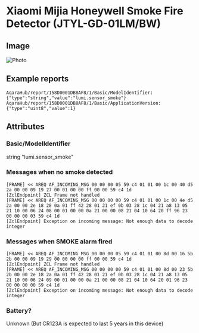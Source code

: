 # Xiaomi Mijia Honeywell Smoke Fire Detector (JTYL-GD-01LM/BW)
## Image
![Photo](https://xiaomi-mi.com/uploads/CatalogueImage/xiaomi-mijia-honeywell-smoke-detector-white-02_15675_1499415883.jpg)
## Example reports
```
AqaraHub/report/158D0001DB8AF8/1/Basic/ModelIdentifier: {"type":"string","value":"lumi.sensor_smoke"}
AqaraHub/report/158D0001DB8AF8/1/Basic/ApplicationVersion: {"type":"uint8","value":1}
```
## Attributes
### Basic/ModelIdentifier
string "lumi.sensor_smoke"
### Messages when no smoke detected
```
[FRAME] << AREQ AF_INCOMING_MSG 00 00 00 05 59 c4 01 01 00 1c 00 40 d5 2a 00 00 09 19 27 00 01 00 00 ff 00 00 59 c4 1d
[ZclEndpoint] ZCL Frame not handled
[FRAME] << AREQ AF_INCOMING_MSG 00 00 00 00 59 c4 01 01 00 1c 00 4e d5 2a 00 00 2e 18 28 0a 01 ff 42 28 01 21 ef 0b 03 28 1c 04 21 a8 13 05 21 10 00 06 24 08 00 01 00 00 0a 21 00 00 08 21 04 10 64 20 ff 96 23 00 00 00 03 59 c4 1d
[ZclEndpoint] Exception on incoming message: Not enough data to decode integer
```
### Messages when SMOKE alarm fired
```
[FRAME] << AREQ AF_INCOMING_MSG 00 00 00 05 59 c4 01 01 00 8d 00 16 5b 2b 00 00 09 19 29 00 00 00 00 ff 00 00 59 c4 1d
[ZclEndpoint] ZCL Frame not handled
[FRAME] << AREQ AF_INCOMING_MSG 00 00 00 00 59 c4 01 01 00 8d 00 23 5b 2b 00 00 2e 18 2a 0a 01 ff 42 28 01 21 ef 0b 03 28 1c 04 21 a8 13 05 21 10 00 06 24 09 00 01 00 00 0a 21 00 00 08 21 04 10 64 20 01 96 23 00 00 00 00 59 c4 1d
[ZclEndpoint] Exception on incoming message: Not enough data to decode integer
```
### Battery?
Unknown (But CR123A is expected to last 5 years in this device)
